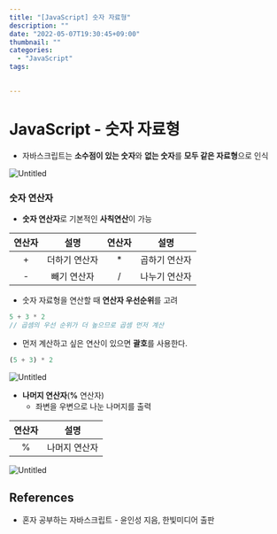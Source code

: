 ```yaml
---
title: "[JavaScript] 숫자 자료형"
description: ""
date: "2022-05-07T19:30:45+09:00"
thumbnail: ""
categories:
  - "JavaScript"
tags:
 

---
```

<!--more-->
# JavaScript - 숫자 자료형

- 자바스크립트는 **소수점이 있는 숫자**와 **없는 숫자**를 **모두 같은 자료형**으로 인식

![Untitled](/images/lang_javascript/JavaScript_숫자_자료형/Untitled.png)

### 숫자 연산자

- **숫자 연산자**로 기본적인 **사칙연산**이 가능

|  연산자  |    설명    |  연산자  |    설명    |
|:-----:|:--------:|:-----:|:--------:|
|   +   | 더하기 연산자  |   *   | 곱하기 연산자  |
|   -   |  빼기 연산자  |   /   | 나누기 연산자  |

- 숫자 자료형을 연산할 때 **연산자 우선순위**를 고려

```jsx
5 + 3 * 2
// 곱셈의 우선 순위가 더 높으므로 곱셈 먼저 계산
```

- 먼저 계산하고 싶은 연산이 있으면 **괄호**를 사용한다.

```jsx
(5 + 3) * 2
```

![Untitled](/images/lang_javascript/JavaScript_숫자_자료형/Untitled%201.png)

- **나머지 연산자**(**%** 연산자)
    - 좌변을 우변으로 나눈 나머지를 출력

|  연산자  |    설명    |
|:-----:|:--------:|
|   %   | 나머지 연산자  |

![Untitled](/images/lang_javascript/JavaScript_숫자_자료형/Untitled%202.png)

## References

- 혼자 공부하는 자바스크립트 - 윤인성 지음, 한빛미디어 출판